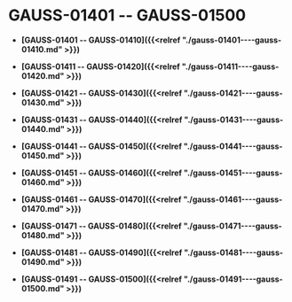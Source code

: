 # GAUSS-01401 -- GAUSS-01500<a name="ZH-CN_TOPIC_0302073403"></a>

-   **[GAUSS-01401 -- GAUSS-01410]({{<relref "./gauss-01401----gauss-01410.md" >}})**  

-   **[GAUSS-01411 -- GAUSS-01420]({{<relref "./gauss-01411----gauss-01420.md" >}})**  

-   **[GAUSS-01421 -- GAUSS-01430]({{<relref "./gauss-01421----gauss-01430.md" >}})**  

-   **[GAUSS-01431 -- GAUSS-01440]({{<relref "./gauss-01431----gauss-01440.md" >}})**  

-   **[GAUSS-01441 -- GAUSS-01450]({{<relref "./gauss-01441----gauss-01450.md" >}})**  

-   **[GAUSS-01451 -- GAUSS-01460]({{<relref "./gauss-01451----gauss-01460.md" >}})**  

-   **[GAUSS-01461 -- GAUSS-01470]({{<relref "./gauss-01461----gauss-01470.md" >}})**  

-   **[GAUSS-01471 -- GAUSS-01480]({{<relref "./gauss-01471----gauss-01480.md" >}})**  

-   **[GAUSS-01481 -- GAUSS-01490]({{<relref "./gauss-01481----gauss-01490.md" >}})**  

-   **[GAUSS-01491 -- GAUSS-01500]({{<relref "./gauss-01491----gauss-01500.md" >}})**  


